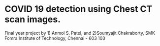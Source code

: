 # COVID 19 detection using Chest CT scan images.
Final year project by 
                      1) Anmol S. Patel, and 
                      2)Soumyajit Chakraborty,
SMK Fomra Institute of Technology, Chennai - 603 103
